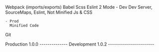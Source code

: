 Webpack (imports/exports)
  Babel
  Scss
  Eslint
  2 Mode
    - Dev
      Dev Server, SourceMaps, Eslint, Not Minified Js & CSS

    - Prod
      Minified Code

Git

  Production
    1.0.0
    --------------
  Development
    1.0.2
    -----------------------
